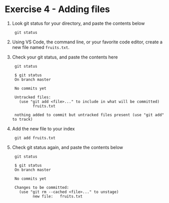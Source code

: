 # Exercise 4 - Adding files

1. Look git status for your directory, and paste the contents below

        git status

2. Using VS Code, the command line, or your favorite code editor, create a new file named `fruits.txt`.

3. Check your git status, and paste the contents here

        git status

        $ git status
        On branch master

        No commits yet

        Untracked files:
          (use "git add <file>..." to include in what will be committed)
                fruits.txt

        nothing added to commit but untracked files present (use "git add" to track)

4. Add the new file to your index

        git add fruits.txt

5. Check git status again, and paste the contents below

        git status

        $ git status
        On branch master

        No commits yet

        Changes to be committed:
          (use "git rm --cached <file>..." to unstage)
                new file:   fruits.txt